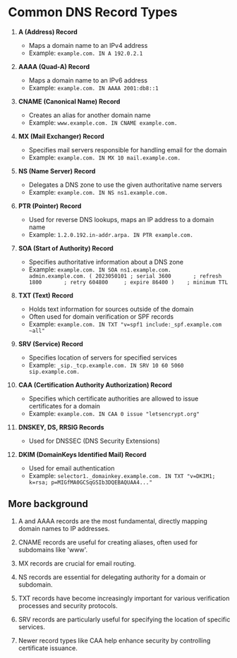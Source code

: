 # Common DNS Record Types

1. **A (Address) Record**

   - Maps a domain name to an IPv4 address
   - Example: `example.com. IN A 192.0.2.1`

2. **AAAA (Quad-A) Record**

   - Maps a domain name to an IPv6 address
   - Example: `example.com. IN AAAA 2001:db8::1`

3. **CNAME (Canonical Name) Record**

   - Creates an alias for another domain name
   - Example: `www.example.com. IN CNAME example.com.`

4. **MX (Mail Exchanger) Record**

   - Specifies mail servers responsible for handling email for the domain
   - Example: `example.com. IN MX 10 mail.example.com.`

5. **NS (Name Server) Record**

   - Delegates a DNS zone to use the given authoritative name servers
   - Example: `example.com. IN NS ns1.example.com.`

6. **PTR (Pointer) Record**

   - Used for reverse DNS lookups, maps an IP address to a domain name
   - Example: `1.2.0.192.in-addr.arpa. IN PTR example.com.`

7. **SOA (Start of Authority) Record**

   - Specifies authoritative information about a DNS zone
   - Example: `example.com. IN SOA ns1.example.com. admin.example.com. (
2023050101 ; serial
3600       ; refresh
1800       ; retry
604800     ; expire
86400 )    ; minimum TTL`

8. **TXT (Text) Record**

   - Holds text information for sources outside of the domain
   - Often used for domain verification or SPF records
   - Example: `example.com. IN TXT "v=spf1 include:_spf.example.com ~all"`

9. **SRV (Service) Record**

   - Specifies location of servers for specified services
   - Example: `_sip._tcp.example.com. IN SRV 10 60 5060 sip.example.com.`

10. **CAA (Certification Authority Authorization) Record**

    - Specifies which certificate authorities are allowed to issue certificates for a domain
    - Example: `example.com. IN CAA 0 issue "letsencrypt.org"`

11. **DNSKEY, DS, RRSIG Records**

    - Used for DNSSEC (DNS Security Extensions)

12. **DKIM (DomainKeys Identified Mail) Record**
    - Used for email authentication
    - Example: `selector1._domainkey.example.com. IN TXT "v=DKIM1; k=rsa; p=MIGfMA0GCSqGSIb3DQEBAQUAA4..."`

## More background

1. A and AAAA records are the most fundamental, directly mapping domain names to IP addresses.

2. CNAME records are useful for creating aliases, often used for subdomains like 'www'.

3. MX records are crucial for email routing.

4. NS records are essential for delegating authority for a domain or subdomain.

5. TXT records have become increasingly important for various verification processes and security protocols.

6. SRV records are particularly useful for specifying the location of specific services.

7. Newer record types like CAA help enhance security by controlling certificate issuance.
